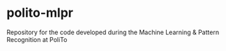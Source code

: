# polito-mlpr
Repository for the code developed during the Machine Learning &amp; Pattern Recognition at PoliTo
